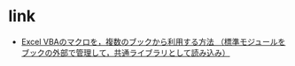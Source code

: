 
# link
- [Excel VBAのマクロを，複数のブックから利用する方法 （標準モジュールをブックの外部で管理して，共通ライブラリとして読み込み）](https://language-and-engineering.hatenablog.jp/entry/20090731/p1)
